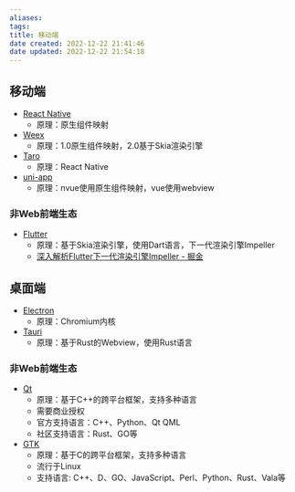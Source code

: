 ```yaml
---
aliases:
tags:
title: 移动端
date created: 2022-12-22 21:41:46
date updated: 2022-12-22 21:54:18
---
```


## 移动端

- [React Native](https://reactnative.dev/)
  - 原理：原生组件映射
- [Weex](https://weex.apache.org/)
  - 原理：1.0原生组件映射，2.0基于Skia渲染引擎
- [Taro](https://taro.aotu.io/)
  - 原理：React Native
- [uni-app](https://uniapp.dcloud.io/)
  - 原理：nvue使用原生组件映射，vue使用webview

### 非Web前端生态

- [Flutter](https://flutter.dev/)
  - 原理：基于Skia渲染引擎，使用Dart语言，下一代渲染引擎Impeller
  - [深入解析Flutter下一代渲染引擎Impeller - 掘金](https://juejin.cn/post/7134950321595351047#heading-4)

## 桌面端

- [Electron](https://www.electronjs.org/)
  - 原理：Chromium内核
- [Tauri](https://tauri.studio/)
  - 原理：基于Rust的Webview，使用Rust语言

### 非Web前端生态

- [Qt](https://www.qt.io/)
  - 原理：基于C++的跨平台框架，支持多种语言
  - 需要商业授权
  - 官方支持语言：C++、Python、Qt QML
  - 社区支持语言：Rust、GO等
- [GTK](https://www.gtk.org/)
  - 原理：基于C的跨平台框架，支持多种语言
  - 流行于Linux
  - 支持语言: C++、D、GO、JavaScript、Perl、Python、Rust、Vala等

